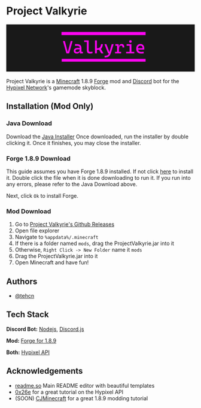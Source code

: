 
# Project Valkyrie

![Logo](https://raw.githubusercontent.com/Tehcn/project-valkyrie/main/valkyrie-long.png)

Project Valkyrie is a [Minecraft](https://minecraft.net) 1.8.9 [Forge](https://minecraftforge.net) mod and [Discord](https://discord.com) bot for the [Hypixel Network](https://hypixel.net)'s gamemode skyblock.

## Installation (Mod Only)

### Java Download

Download the [Java Installer](https://javadl.oracle.com/webapps/download/AutoDL?BundleId=244554_d7fc238d0cbf4b0dac67be84580cfb4b)
Once downloaded, run the installer by double clicking it. Once it finishes, you may close the installer.

### Forge 1.8.9 Download

This guide assumes you have Forge 1.8.9 installed. If not click [here](https://maven.minecraftforge.net/net/minecraftforge/forge/1.8.9-11.15.1.2318-1.8.9/forge-1.8.9-11.15.1.2318-1.8.9-installer.jar) to install it. Double click the file when it is done downloading to run it. If you run into any errors, please refer to the Java Download above.

Next, click `Ok` to install Forge.

### Mod Download

1. Go to [Project Valkyrie's Github Releases](https://github.com/Tehcn/project-valkyrie)
2. Open file explorer
3. Navigate to `%appdata%/.minecraft`
4. If there is a folder named `mods`, drag the ProjectValkyrie.jar into it
5. Otherwise, `Right Click -> New Folder` name it `mods`
6. Drag the ProjectValkyrie.jar into it
7. Open Minecraft and have fun!

## Authors

- [@tehcn](https://www.github.com/tehcn)

## Tech Stack

**Discord Bot:** [Nodejs](https://nodejs.org), [Discord.js](https://discord.js.org/)

**Mod:** [Forge for 1.8.9](https://files.minecraftforge.net/net/minecraftforge/forge/index_1.8.9.html)

**Both:** [Hypixel API](https://api.hypixel.net)
  
## Acknowledgements

- [readme.so](https://readme.so) Main README editor with beautiful templates
- [0x26e](https://www.youtube.com/c/0x26e) for a great tutorial on the Hypixel API
- (SOON) [CJMinecraft](https://www.youtube.com/channel/UCTkGJvB1v6dfV8ZyryRKPHQ) for a great 1.8.9 modding tutorial
